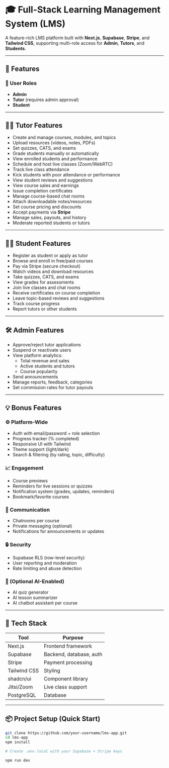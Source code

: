 # 🎓 Full-Stack Learning Management System (LMS)

A feature-rich LMS platform built with **Next.js**, **Supabase**, **Stripe**, and **Tailwind CSS**, supporting multi-role access for **Admin**, **Tutors**, and **Students**.

---

## 📌 Features

### 👥 User Roles
- **Admin**
- **Tutor** (requires admin approval)
- **Student**

---

## 🧑‍🏫 Tutor Features
- Create and manage courses, modules, and topics
- Upload resources (videos, notes, PDFs)
- Set quizzes, CATS, and exams
- Grade students manually or automatically
- View enrolled students and performance
- Schedule and host live classes (Zoom/WebRTC)
- Track live class attendance
- Kick students with poor attendance or performance
- View student reviews and suggestions
- View course sales and earnings
- Issue completion certificates
- Manage course-based chat rooms
- Attach downloadable notes/resources
- Set course pricing and discounts
- Accept payments via **Stripe**
- Manage sales, payouts, and history
- Moderate reported students or tutors

---

## 🧑‍🎓 Student Features
- Register as student or apply as tutor
- Browse and enroll in free/paid courses
- Pay via Stripe (secure checkout)
- Watch videos and download resources
- Take quizzes, CATS, and exams
- View grades for assessments
- Join live classes and chat rooms
- Receive certificates on course completion
- Leave topic-based reviews and suggestions
- Track course progress
- Report tutors or other students

---

## 🛠️ Admin Features
- Approve/reject tutor applications
- Suspend or reactivate users
- View platform analytics:
  - Total revenue and sales
  - Active students and tutors
  - Course popularity
- Send announcements
- Manage reports, feedback, categories
- Set commission rates for tutor payouts

---

## 💡 Bonus Features

### ⚙️ Platform-Wide
- Auth with email/password + role selection
- Progress tracker (% completed)
- Responsive UI with Tailwind
- Theme support (light/dark)
- Search & filtering (by rating, topic, difficulty)

### 📈 Engagement
- Course previews
- Reminders for live sessions or quizzes
- Notification system (grades, updates, reminders)
- Bookmark/favorite courses

### 💬 Communication
- Chatrooms per course
- Private messaging (optional)
- Notifications for announcements or updates

### 🔒 Security
- Supabase RLS (row-level security)
- User reporting and moderation
- Rate limiting and abuse detection

### 🧠 (Optional AI-Enabled)
- AI quiz generator
- AI lesson summarizer
- AI chatbot assistant per course

---

## 🧰 Tech Stack

| Tool         | Purpose                      |
|--------------|------------------------------|
| Next.js      | Frontend framework           |
| Supabase     | Backend, database, auth      |
| Stripe       | Payment processing           |
| Tailwind CSS | Styling                      |
| shadcn/ui    | Component library            |
| Jitsi/Zoom   | Live class support           |
| PostgreSQL   | Database                     |

---

## 📦 Project Setup (Quick Start)

```bash
git clone https://github.com/your-username/lms-app.git
cd lms-app
npm install

# Create .env.local with your Supabase + Stripe keys

npm run dev
